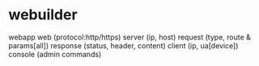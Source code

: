 # webuilder

webapp
  web (protocol:http/https)
    server (ip, host)
      request (type, route & params[all])
      response (status, header, content)
    client (ip, ua[device])
  console (admin commands)
    